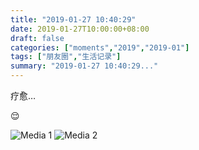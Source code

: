```yaml
---
title: "2019-01-27 10:40:29"
date: 2019-01-27T10:00:00+08:00
draft: false
categories: ["moments","2019","2019-01"]
tags: ["朋友圈","生活记录"]
summary: "2019-01-27 10:40:29..."
---
```


疗愈…

😌

![Media 1](/Moments/photos/2019-01-27/201901271040290.jpg)
![Media 2](/Moments/photos/2019-01-27/201901271040291.jpg)

